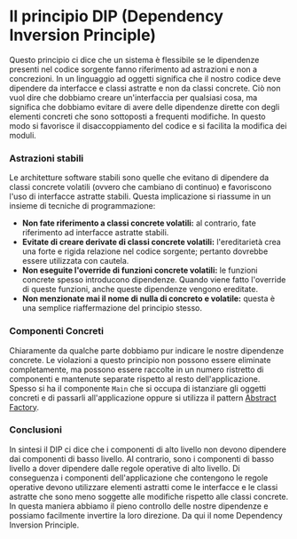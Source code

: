 # Il principio DIP \(Dependency Inversion Principle\)

Questo principio ci dice che un sistema è flessibile se le dipendenze presenti nel codice sorgente fanno riferimento ad astrazioni e non a concrezioni. In un linguaggio ad oggetti significa che il nostro codice deve dipendere da interfacce e classi astratte e non da classi concrete. Ciò non vuol dire che dobbiamo creare un'interfaccia per qualsiasi cosa, ma significa che dobbiamo evitare di avere delle dipendenze dirette con degli elementi concreti che sono sottoposti a frequenti modifiche. In questo modo si favorisce il disaccoppiamento del codice e si facilita la modifica dei moduli.

### Astrazioni stabili

Le architetture software stabili sono quelle che evitano di dipendere da classi concrete volatili \(ovvero che cambiano di continuo\) e favoriscono l'uso di interfacce astratte stabili. Questa implicazione si riassume in un insieme di tecniche di programmazione:

* **Non fate riferimento a classi concrete volatili:** al contrario, fate riferimento ad interfacce astratte stabili.
* **Evitate di creare derivate di classi concrete volatili:** l'ereditarietà crea una forte e rigida relazione nel codice sorgente; pertanto dovrebbe essere utilizzata con cautela.
* **Non eseguite l'override di funzioni concrete volatili:** le funzioni concrete spesso introducono dipendenze. Quando viene fatto l'override di queste funzioni, anche queste dipendenze vengono ereditate.
* **Non menzionate mai il nome di nulla di concreto e volatile:** questa è una semplice riaffermazione del principio stesso.

### Componenti Concreti

Chiaramente da qualche parte dobbiamo pur indicare le nostre dipendenze concrete. Le violazioni a questo principio non possono essere eliminate completamente, ma possono essere raccolte in un numero ristretto di componenti e mantenute separate rispetto al resto dell'applicazione. Spesso si ha il componente `Main` che si occupa di istanziare gli oggetti concreti e di passarli all'applicazione oppure si utilizza il pattern [Abstract Factory](https://it.wikipedia.org/wiki/Abstract_factory).

### Conclusioni

In sintesi il DIP ci dice che i componenti di alto livello non devono dipendere dai componenti di basso livello. Al contrario, sono i componenti di basso livello a dover dipendere dalle regole operative di alto livello. Di conseguenza i componenti dell'applicazione che contengono le regole operative devono utilizzare elementi astratti come le interfacce e le classi astratte che sono meno soggette alle modifiche rispetto alle classi concrete. In questa maniera abbiamo il pieno controllo delle nostre dipendenze e possiamo facilmente invertire la loro direzione. Da qui il nome Dependency Inversion Principle.

